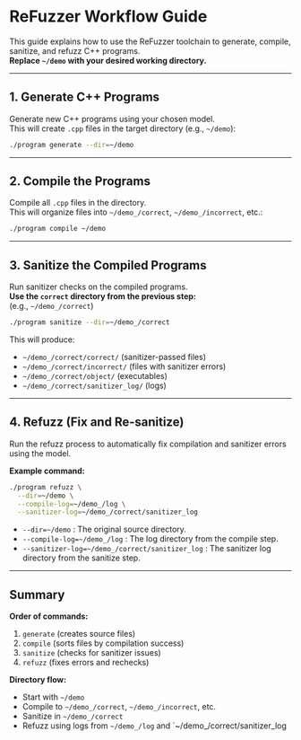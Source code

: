 # ReFuzzer Workflow Guide

This guide explains how to use the ReFuzzer toolchain to generate, compile, sanitize, and refuzz C++ programs.  
**Replace `~/demo` with your desired working directory.**

---

## 1. Generate C++ Programs

Generate new C++ programs using your chosen model.  
This will create `.cpp` files in the target directory (e.g., `~/demo`):

```sh
./program generate --dir=~/demo
```

---

## 2. Compile the Programs

Compile all `.cpp` files in the directory.  
This will organize files into `~/demo_/correct`, `~/demo_/incorrect`, etc.:

```sh
./program compile ~/demo
```

---

## 3. Sanitize the Compiled Programs

Run sanitizer checks on the compiled programs.  
**Use the `correct` directory from the previous step:**  
(e.g., `~/demo_/correct`)

```sh
./program sanitize --dir=~/demo_/correct
```

This will produce:
- `~/demo_/correct/correct/` (sanitizer-passed files)
- `~/demo_/correct/incorrect/` (files with sanitizer errors)
- `~/demo_/correct/object/` (executables)
- `~/demo_/correct/sanitizer_log/` (logs)

---

## 4. Refuzz (Fix and Re-sanitize)

Run the refuzz process to automatically fix compilation and sanitizer errors using the model.

**Example command:**

```sh
./program refuzz \
  --dir=~/demo \
  --compile-log=~/demo_/log \
  --sanitizer-log=~/demo_/correct/sanitizer_log
```

- `--dir=~/demo` : The original source directory.
- `--compile-log=~/demo_/log` : The log directory from the compile step.
- `--sanitizer-log=~/demo_/correct/sanitizer_log` : The sanitizer log directory from the sanitize step.

---

## Summary

**Order of commands:**
1. `generate` (creates source files)
2. `compile` (sorts files by compilation success)
3. `sanitize` (checks for sanitizer issues)
4. `refuzz` (fixes errors and rechecks)

**Directory flow:**
- Start with `~/demo`
- Compile to `~/demo_/correct`, `~/demo_/incorrect`, etc.
- Sanitize in `~/demo_/correct`
- Refuzz using logs from `~/demo_/log` and `~/demo_/correct/sanitizer_log